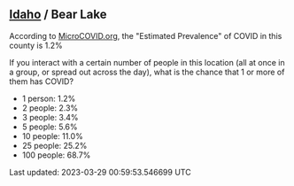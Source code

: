 
## [Idaho](/united-states/idaho) / Bear Lake

According to [MicroCOVID.org](http://microcovid.org),
the "Estimated Prevalence" of COVID in this county is 1.2%

If you interact with a certain number of people in this location
(all at once in a group, or spread out across the day), what is the chance that
1 or more of them has COVID?

- 1 person: 1.2%
- 2 people: 2.3%
- 3 people: 3.4%
- 5 people: 5.6%
- 10 people: 11.0%
- 25 people: 25.2%
- 100 people: 68.7%

Last updated: 2023-03-29 00:59:53.546699 UTC
